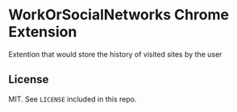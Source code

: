 # WorkOrSocialNetworks Chrome Extension

Extention that would store the history of visited sites by the user

## License

MIT. See `LICENSE` included in this repo.
